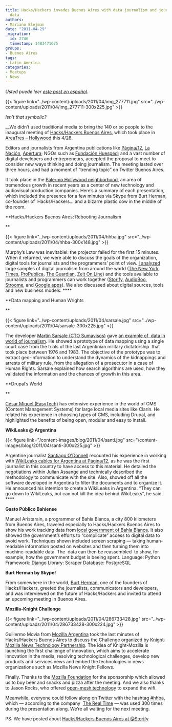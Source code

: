 ```yaml
---
title: Hacks/Hackers invades Buenos Aires with data journalism and journalism with
  data
authors:
- Mariano Blejman
date: "2011-04-29"
_migration:
  id: 2746
  timestamp: 1483471675
groups:
- Buenos Aires
tags:
- Latin America
categories:
- Meetups
- News
---
```


_Usted puede leer [este post en español][1]._

{{< figure link="../wp-content/uploads/2011/04/img\_277711.jpg" src="../wp-content/uploads/2011/04/img\_277711-300x225.jpg" >}}

_Isn&#8217;t that symbolic?_ 

 __We didn&#8217;t used traditional media to bring the 140 or so people to the inaugural meeting of [Hacks/Hackers Buenos Aires][2], which took place in [AreaTres &#8211; Hollywood][3] this 4/28.

Editors and journalists from Argentina publications like [Página/12][4], [La Nación][5], [Apertura][6]; NGOs such as [Fundación Huesped][7]; and a vast number of digital developers and entrepreneurs, accepted the proposal to meet to consider new ways thinking and doing journalism. The meeting lasted over three hours, and had a moment of &#8220;trending topic&#8221; on Twitter Buenos Aires.

It took place in the [Palermo Hollywood neighborhood][8], an area of tremendous growth in recent years as a center of new technology and audiovisual production companies. Here&#8217;s a summary of each presentation, which included the presence for a few minutes via Skype from Burt Herman, co-founder of  Hacks/Hackers&#8230; and a bizarre plastic cow in the middle of the room.

**Hacks/Hackers Buenos Aires: Rebooting Journalism

** 

{{< figure link="../wp-content/uploads/2011/04/hhba.jpg" src="../wp-content/uploads/2011/04/hhba-300x148.jpg" >}}

Murphy&#8217;s Law was inevitablel: the projector failed for the first 15 minutes. When it returned, we were able to discuss the goals of the organization, digital tools for journalists and the programmers&#8217; point of view. [I analyzed][9] large samples of digital journalism from around the world ([The New York Times][10], [ProPublica][11], [The Guardian][12], [Zeit On Line][13]) and the tools available to journalists and programmers can work together ([Storify,][14] [AudioBoo][15], [Stroome][16], and [Google apps][17]). We also discussed about digital sources, tools and new business models. ****

**Data mapping and Human Wrights

** 

{{< figure link="../wp-content/uploads/2011/04/sarsale.jpg" src="../wp-content/uploads/2011/04/sarsale-300x225.jpg" >}}

The developer [Martin Sarsale (CTO Sumavisos)][18] gave [an example of  data in world of journalism][19]. He showed a prototype of data mapping using a single court case from the trials of the last Argentinian military dictatorship  that took place between 1976 and 1983. The objective of the prototype was to extract geo-information to understand the dynamics of the kidnappings and arrests of military rule, from the allegation of a prosecutor in a case of Human Rights. Sarsale explained how search algorithms are used, how they validated the information and the chances of growth in this area.

**Drupal&#8217;s World

** 

[César Miquel (EasyTech)][20] has extensive experience in the world of CMS (Content Management Systems) for large local media sites like Clarín. He related his experience in choosing types of CMS, including Drupal, and highlighted the benefits of being open, modular and easy to install.

**WikiLeaks @ Argentina**

{{< figure link="/content-images/blog/2011/04/santi.jpg" src="/content-images/blog/2011/04/santi-300x225.jpg" >}}

Argentine journalist [Santiago O&#8217;Donnell][21] recounted his experience in working with [WikiLeaks cables for Argentina at Página/12][22], as he was the first journalist in this country to have access to this material. He detailed the negotiations within Julian Assange and technically described the methodology to communicate with the site. Also, showed off all the software developed in Argentina to filter the documents and to organize it. He announced his intention to create a WikiLeaks in Argentina. &#8220;They can go down to WikiLeaks, but can not kill the idea behind WikiLeaks&#8221;, he said. ****

**Gasto Público Bahiense**

Manuel Aristarain, a programmer of Bahía Blanca, a city 800 kilometers from Buenos Aires, traveled especially to Hacks/Hackers Buenos Aires to show his work tracking data from [local government of Bahía Blanca][23]. It also showed the government&#8217;s efforts to &#8220;complicate&#8221; access to digital data to avoid work. Techniques shown included screen scraping — taking human-readable information posted on websites and then turning them into machine-readable data. The  data can then be reassembled  to show, for example, how the government budget is beeing spent. Language: Python Framework: Django Library: Scraper Database: PostgreSQL

**Burt Herman by Skype!**

From somewhere in the world, [Burt Herman][24], one of the founders of Hacks/Hackers, greeted the journalists, communicators and developers, and was interviewed on the future of Hacks/Hackers and invited to attend an upcoming meeting in Buenos Aires.

**Mozilla-Knight Challenge**

{{< figure link="../wp-content/uploads/2011/04/286733428.jpg" src="../wp-content/uploads/2011/04/286733428-300x224.jpg" >}}

Guillermo Movia from [Mozilla Argentina][25] took the last minutes of Hacks/Hackers Buenos Aires to discuss the Challenge organized by [Knight-Mozilla News Technology Partnership][26]. The idea of Knight-Mozilla is launching the first challenge of innovation, which aims to accelerate innovation in the media, resolving technological challenges, develop new products and services news and embed the technologies in news organizations such as Mozilla News Knight Fellows.

Finally. Thanks to the [Mozilla Foundation][27] for the sponsorship which allowed us to buy beer and snacks and pizza after the meeting. And we also thanks to Jason Rocks, who offered [open-mesh technology][28] to expand the wifi.

Meanwhile, everyone could follow along on Twitter with the hashtag [#hhba][29], which &#8212; according to the company  [The Real Time][30] &#8212; was used 300 times during the presentation along. We&#8217;re all waiting for the next meeting.

PS: We have posted about [Hacks/Hackers Buenos Aires at @Storify][31]

 [1]: http://hackshackers.com/blog/2011/04/29/%C2%A1invasion-hackshackers-en-buenos-aires-periodismo-de-datos-y-datos-para-el-periodismo/
 [2]: http://meetupba.hackshackers.com/ "Hacks Hackers BA"
 [3]: http://areatresworkplace.com/
 [4]: http://www.pagina12.com.ar/
 [5]: http://www.lanacion.com.ar/
 [6]: http://www.apertura.com/
 [7]: http://www.huesped.org.ar/
 [8]: http://maps.google.com/maps?f=q&source=s_q&hl=es&geocode=&q=humboldt+2000,+buenos+aires,+argentina&aq=&sll=37.0625,-95.677068&sspn=35.821085,79.013672&ie=UTF8&hq=&hnear=Humboldt+2000,+Palermo,+Ciudad+Aut%C3%B3noma+de+Buenos+Aires,+Argentina&z=16&iwloc=A
 [9]: http://www.twitter.com/blejman
 [10]: http://www.nyt.com
 [11]: http://www.propublica.org
 [12]: http://www.theguardian.co.uk
 [13]: http://www.zeit.de/
 [14]: http://www.storify.com
 [15]: http://www.audioboo.com
 [16]: http://www.stroome.com
 [17]: http://google.com
 [18]: http://www.sumavisos.com/
 [19]: http://martin.malditainternet.com/hhba/alegato/
 [20]: http://www.easytech.com.ar
 [21]: http://santiagoodonnell.blogspot.com/
 [22]: http://www.pagina12.com.ar/diario/especiales/wikileaks/index.html
 [23]: http://gastopublicobahiense.org
 [24]: http://twitter.com/burtherman
 [25]: http://www.mozilla-ar.org/
 [26]: http://blog.mozilla.com/blog/2011/02/07/knight-mozilla-news-technology-partnership-announced/
 [27]: www.mozilla.org/foundation/
 [28]: http://www.open-mesh.org/
 [29]: http://twitter.com/#!/search/%23hhba
 [30]: http://www.therealtime.com.ar
 [31]: http://j.mp/jzH1f9 "Hacks/Hackers Buenos Aires @ Storify"